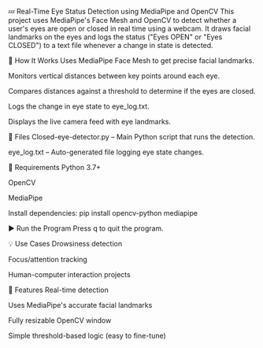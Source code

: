 💤 Real-Time Eye Status Detection using MediaPipe and OpenCV
This project uses MediaPipe's Face Mesh and OpenCV to detect whether a user's eyes are open or closed in real time using a webcam. It draws facial landmarks on the eyes and logs the status ("Eyes OPEN" or "Eyes CLOSED") to a text file whenever a change in state is detected.

📸 How It Works
Uses MediaPipe Face Mesh to get precise facial landmarks.

Monitors vertical distances between key points around each eye.

Compares distances against a threshold to determine if the eyes are closed.

Logs the change in eye state to eye_log.txt.

Displays the live camera feed with eye landmarks.

📁 Files
Closed-eye-detector.py – Main Python script that runs the detection.

eye_log.txt – Auto-generated file logging eye state changes.

🔧 Requirements
Python 3.7+

OpenCV

MediaPipe

Install dependencies:
pip install opencv-python mediapipe

▶️ Run the Program
Press q to quit the program.

💡 Use Cases
Drowsiness detection

Focus/attention tracking

Human-computer interaction projects

📌 Features
Real-time detection

Uses MediaPipe's accurate facial landmarks

Fully resizable OpenCV window

Simple threshold-based logic (easy to fine-tune)


